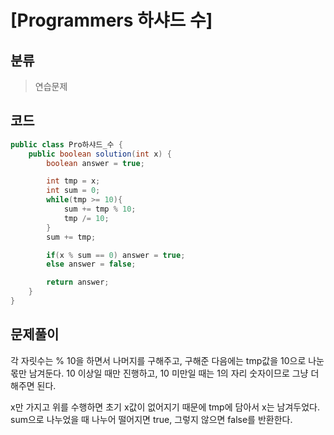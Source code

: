# [Programmers 하샤드 수]

## 분류
> 연습문제

## 코드
```java
public class Pro하샤드_수 {
    public boolean solution(int x) {
        boolean answer = true;

        int tmp = x;
        int sum = 0;
        while(tmp >= 10){
            sum += tmp % 10;
            tmp /= 10;
        }
        sum += tmp;

        if(x % sum == 0) answer = true;
        else answer = false;

        return answer;
    }
}
```

## 문제풀이

각 자릿수는 % 10을 하면서 나머지를 구해주고, 구해준 다음에는 tmp값을 10으로 나눈 몫만 남겨둔다. 10 이상일 때만 진행하고, 10 미만일 때는 1의 자리 숫자이므로 그냥 더해주면 된다.

x만 가지고 위를 수행하면 초기 x값이 없어지기 때문에 tmp에 담아서 x는 남겨두었다. sum으로 나누었을 때 나누어 떨어지면 true, 그렇지 않으면 false를 반환한다.
